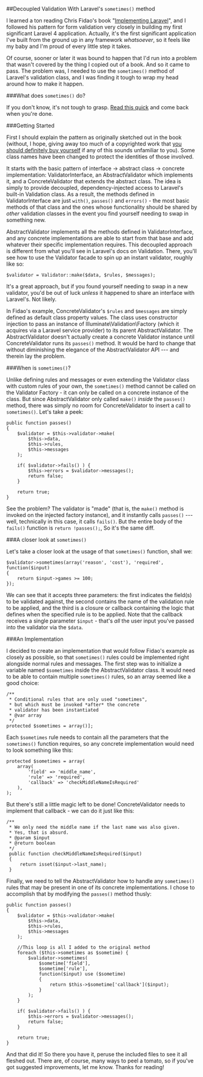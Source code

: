 ##Decoupled Validation With Laravel's `sometimes()` method

I learned a ton reading Chris Fidao's book "[Implementing Laravel](https://leanpub.com/implementinglaravel)", and I followed his pattern for form validation very closely in building my first significant Laravel 4 application. Actually, it's the first significant application I've built from the ground up in any framework *whatsoever*, so it feels like my baby and I'm proud of every little step it takes. 

Of course, sooner or later it was bound to happen that I'd run into a problem that wasn't covered by the thing I copied out of a book. And so it came to pass. The problem was, I needed to use the `sometimes()` method of Laravel's validation class, and I was finding it tough to wrap my head around how to make it happen.

###What does `sometimes()` do?

If you don't know, it's not tough to grasp. [Read this quick](http://laravel.com/docs/validation#conditionally-adding-rules) and come back when you're done.

###Getting Started

First I should explain the pattern as originally sketched out in the book (without, I hope, giving away too much of a copyrighted work that [you should definitely buy yourself](https://leanpub.com/implementinglaravel) if any of this sounds unfamiliar to you). Some class names have been changed to protect the identities of those involved. 

It starts with the basic pattern of interface -> abstract class -> concrete implementation: ValidatorInterface, an AbstractValidator which implements it, and a ConcreteValidator that extends the abstract class. The idea is simply to provide decoupled, dependency-injected access to Laravel's built-in Validation class. As a result, the methods defined in ValidatorInterface are just `with()`, `passes()` and `errors()` - the most basic methods of that class and the ones whose functionality should be shared by *other* validation classes in the event you find yourself needing to swap in something new. 

AbstractValidator implements all the methods defined in ValidatorInterface, and any concrete implementations are able to start from that base and add whatever their specific implementation requires. This decoupled approach is different from what you'll see in Laravel's docs on Validation. There, you'll see how to use the Validator facade to spin up an instant validator, roughly like so: 

    $validator = Validator::make($data, $rules, $messages); 

It's a great approach, but if you found yourself needing to swap in a new validator, you'd be out of luck *unless* it happened to share an interface with Laravel's. Not likely.

In Fidao's example, ConcreteValidator's `$rules` and `$messages` are simply defined as default class property values. The class uses constructor injection to pass an instance of Illuminate\Validation\Factory (which it acquires via a Laravel service provider) to its parent AbstractValidator. The AbstractValidator doesn't actually create a concrete Validator instance until ConcreteValidator runs its `passes()` method. It would be hard to change that without diminishing the elegance of the AbstractValidator API --- and therein lay the problem.

###When is `sometimes()`?

Unlike defining rules and messages or even extending the Validator class with custom rules of your own, the `sometimes()` method cannot be called on the Validator Factory - it can only be called on a concrete instance of the class. But since AbstractValidator only called `make()` *inside* the `passes()` method, there was simply no room for ConcreteValidator to insert a call to `sometimes()`. Let's take a peek:

    public function passes() 
    {
        $validator = $this->validator->make(
            $this->data,
            $this->rules,
            $this->messages
        );
    
        if( $validator->fails() ) {
            $this->errors = $validator->messages();
            return false; 
        }
    
        return true;
    }

See the problem? The validator is "made" (that is, the `make()` method is invoked on the injected factory instance), and it instantly calls `passes()` --- well, technically in this case, it calls `fails()`.  But the entire body of the `fails()` function is `return !passes();`, So it's the same diff.

###A closer look at `sometimes()`

Let's take a closer look at the usage of that `sometimes()` function, shall we:

    $validator->sometimes(array('reason', 'cost'), 'required', function($input)
    {
        return $input->games >= 100;
    });

We can see that it accepts three parameters: the first indicates the field(s) to be validated against, the second contains the name of the validation rule to be applied, and the third is a closure or callback containing the logic that defines when the specified rule is to be applied. Note that the callback receives a single parameter `$input` - that's *all* the user input you've passed into the validator via the `$data`. 

###An Implementation

I decided to create an implementation that would follow Fidao's example as closely as possible, so that `sometimes()` rules could be implemented right alongside normal rules and messages. The first step was to initialize a variable named `$sometimes` inside the AbstractValidator class. It would need to be able to contain multiple `sometimes()` rules, so an array seemed like a good choice:

    /**
     * Conditional rules that are only used "sometimes",
     * but which must be invoked *after* the concrete
     * validator has been instantiated
     * @var array
     */
    protected $sometimes = array()];

Each `$sometimes` rule needs to contain all the parameters that the `sometimes()` function requires, so any concrete implementation would need to look something like this:

    protected $sometimes = array(
        array(
            'field' => 'middle_name',
            'rule' => 'required',
            'callback' => 'checkMiddleNameIsRequired'
        ),
    );

But there's still a little magic left to be done! ConcreteValidator needs to implement that callback - we can do it just like this:

    /**
     * We only need the middle name if the last name was also given.
     * Yes, that is absurd.
     * @param $input
     * @return boolean
     */
     public function checkMiddleNameIsRequired($input)
     {
         return isset($input->last_name);
     }

Finally, we need to tell the AbstractValidator how to handle any `sometimes()` rules that may be present in one of its concrete implementations. I chose to accomplish that by modifying the `passes()` method thusly:

    public function passes() 
    {
        $validator = $this->validator->make(
            $this->data,
            $this->rules,
            $this->messages
        );

        //This loop is all I added to the original method
        foreach ($this->sometimes as $sometime) {
            $validator->sometimes(
                $sometime['field'],
                $sometime['rule'],
                function($input) use ($sometime)
                {
                    return $this->$sometime['callback']($input);
                }
            );
        }
    
        if( $validator->fails() ) {
            $this->errors = $validator->messages();
            return false; 
        }
    
        return true;
    }

And that did it! So there you have it, peruse the included files to see it all fleshed out. There are, of course, many ways to peel a tomato, so if you've got suggested improvements, let me know. Thanks for reading!

